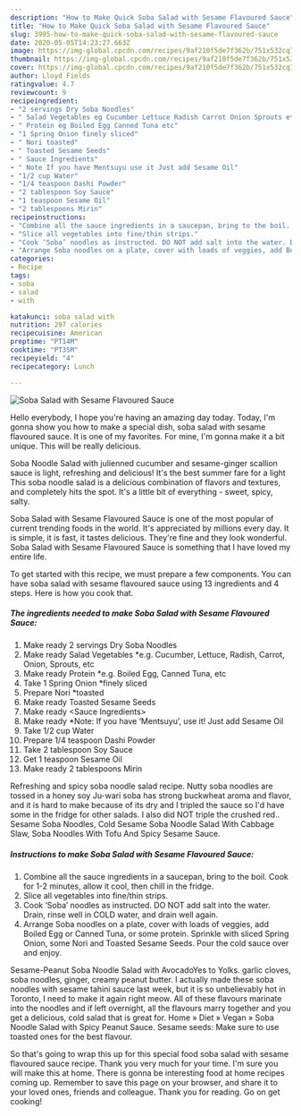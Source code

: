 ```yaml
---
description: "How to Make Quick Soba Salad with Sesame Flavoured Sauce"
title: "How to Make Quick Soba Salad with Sesame Flavoured Sauce"
slug: 3995-how-to-make-quick-soba-salad-with-sesame-flavoured-sauce
date: 2020-05-05T14:23:27.663Z
image: https://img-global.cpcdn.com/recipes/9af210f5de7f362b/751x532cq70/soba-salad-with-sesame-flavoured-sauce-recipe-main-photo.jpg
thumbnail: https://img-global.cpcdn.com/recipes/9af210f5de7f362b/751x532cq70/soba-salad-with-sesame-flavoured-sauce-recipe-main-photo.jpg
cover: https://img-global.cpcdn.com/recipes/9af210f5de7f362b/751x532cq70/soba-salad-with-sesame-flavoured-sauce-recipe-main-photo.jpg
author: Lloyd Fields
ratingvalue: 4.7
reviewcount: 9
recipeingredient:
- "2 servings Dry Soba Noodles"
- " Salad Vegetables eg Cucumber Lettuce Radish Carrot Onion Sprouts etc"
- " Protein eg Boiled Egg Canned Tuna etc"
- "1 Spring Onion finely sliced"
- " Nori toasted"
- " Toasted Sesame Seeds"
- " Sauce Ingredients"
- " Note If you have Mentsuyu use it Just add Sesame Oil"
- "1/2 cup Water"
- "1/4 teaspoon Dashi Powder"
- "2 tablespoon Soy Sauce"
- "1 teaspoon Sesame Oil"
- "2 tablespoons Mirin"
recipeinstructions:
- "Combine all the sauce ingredients in a saucepan, bring to the boil. Cook for 1-2 minutes, allow it cool, then chill in the fridge."
- "Slice all vegetables into fine/thin strips."
- "Cook ‘Soba’ noodles as instructed. DO NOT add salt into the water. Drain, rinse well in COLD water, and drain well again."
- "Arrange Soba noodles on a plate, cover with loads of veggies, add Boiled Egg or Canned Tuna, or some protein. Sprinkle with sliced Spring Onion, some Nori and Toasted Sesame Seeds. Pour the cold sauce over and enjoy."
categories:
- Recipe
tags:
- soba
- salad
- with

katakunci: soba salad with 
nutrition: 297 calories
recipecuisine: American
preptime: "PT14M"
cooktime: "PT35M"
recipeyield: "4"
recipecategory: Lunch

---
```



![Soba Salad with Sesame Flavoured Sauce](https://img-global.cpcdn.com/recipes/9af210f5de7f362b/751x532cq70/soba-salad-with-sesame-flavoured-sauce-recipe-main-photo.jpg)

Hello everybody, I hope you're having an amazing day today. Today, I'm gonna show you how to make a special dish, soba salad with sesame flavoured sauce. It is one of my favorites. For mine, I'm gonna make it a bit unique. This will be really delicious.

Soba Noodle Salad with julienned cucumber and sesame-ginger scallion sauce is light, refreshing and delicious! It&#39;s the best summer fare for a light This soba noodle salad is a delicious combination of flavors and textures, and completely hits the spot. It&#39;s a little bit of everything - sweet, spicy, salty.

Soba Salad with Sesame Flavoured Sauce is one of the most popular of current trending foods in the world. It's appreciated by millions every day. It is simple, it is fast, it tastes delicious. They're fine and they look wonderful. Soba Salad with Sesame Flavoured Sauce is something that I have loved my entire life.


To get started with this recipe, we must prepare a few components. You can have soba salad with sesame flavoured sauce using 13 ingredients and 4 steps. Here is how you cook that.

<!--inarticleads1-->

##### The ingredients needed to make Soba Salad with Sesame Flavoured Sauce:

1. Make ready 2 servings Dry Soba Noodles
1. Make ready  Salad Vegetables *e.g. Cucumber, Lettuce, Radish, Carrot, Onion, Sprouts, etc
1. Make ready  Protein *e.g. Boiled Egg, Canned Tuna, etc
1. Take 1 Spring Onion *finely sliced
1. Prepare  Nori *toasted
1. Make ready  Toasted Sesame Seeds
1. Make ready  &lt;Sauce Ingredients&gt;
1. Make ready  *Note: If you have ‘Mentsuyu’, use it! Just add Sesame Oil
1. Take 1/2 cup Water
1. Prepare 1/4 teaspoon Dashi Powder
1. Take 2 tablespoon Soy Sauce
1. Get 1 teaspoon Sesame Oil
1. Make ready 2 tablespoons Mirin


Refreshing and spicy soba noodle salad recipe. Nutty soba noodles are tossed in a honey soy Ju-wari soba has strong buckwheat aroma and flavor, and it is hard to make because of its dry and I tripled the sauce so I&#39;d have some in the fridge for other salads. I also did NOT triple the crushed red.. Sesame Soba Noodles, Cold Sesame Soba Noodle Salad With Cabbage Slaw, Soba Noodles With Tofu And Spicy Sesame Sauce. 

<!--inarticleads2-->

##### Instructions to make Soba Salad with Sesame Flavoured Sauce:

1. Combine all the sauce ingredients in a saucepan, bring to the boil. Cook for 1-2 minutes, allow it cool, then chill in the fridge.
1. Slice all vegetables into fine/thin strips.
1. Cook ‘Soba’ noodles as instructed. DO NOT add salt into the water. Drain, rinse well in COLD water, and drain well again.
1. Arrange Soba noodles on a plate, cover with loads of veggies, add Boiled Egg or Canned Tuna, or some protein. Sprinkle with sliced Spring Onion, some Nori and Toasted Sesame Seeds. Pour the cold sauce over and enjoy.


Sesame-Peanut Soba Noodle Salad with AvocadoYes to Yolks. garlic cloves, soba noodles, ginger, creamy peanut butter. I actually made these soba noodles with sesame tahini sauce last week, but it is so unbelievably hot in Toronto, I need to make it again right meow. All of these flavours marinate into the noodles and if left overnight, all the flavours marry together and you get a delicious, cold salad that is great for. Home » Diet » Vegan » Soba Noodle Salad with Spicy Peanut Sauce. Sesame seeds: Make sure to use toasted ones for the best flavour. 

So that's going to wrap this up for this special food soba salad with sesame flavoured sauce recipe. Thank you very much for your time. I'm sure you will make this at home. There is gonna be interesting food at home recipes coming up. Remember to save this page on your browser, and share it to your loved ones, friends and colleague. Thank you for reading. Go on get cooking!
